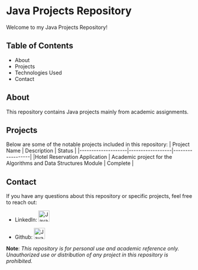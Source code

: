 # Java Projects Repository

Welcome to my Java Projects Repository! 

## Table of Contents
- About
- Projects
- Technologies Used
- Contact

## About

This repository contains Java projects mainly from academic assignments. 

## Projects

Below are some of the notable projects included in this repository:
| Project Name       | Description      | Status           |
|--------------------|------------------|------------------|
|Hotel Reservation Application  | Academic project for the Algorithms and Data Structures Module      | Complete         |


## Contact
If you have any questions about this repository or specific projects, feel free to reach out:

- LinkedIn: [ <img  alt="Java" width="30px" style="padding-right:10px;" alt= "LinkedIn" title="My LinkedIn profile"
    src="https://cdn.jsdelivr.net/gh/devicons/devicon@latest/icons/linkedin/linkedin-original.svg">](https://www.linkedin.com/in/chrisantonopoulou/)

- Github: [ <img alt="Java" width="30px" style="padding-right:10px;" src="https://cdn.jsdelivr.net/gh/devicons/devicon@latest/icons/github/github-original.svg">](https://github.com/ChrisAntonopoulou)


**Note**: *This repository is for personal use and academic reference only. Unauthorized use or distribution of any project in this repository is prohibited.*
